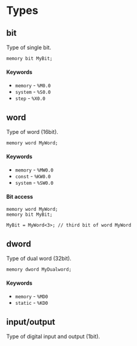 # Types

## bit
Type of single bit.
```
memory bit MyBit;
```

#### Keywords
 - `memory` - `%M0.0`
 - `system` - `%S0.0`
 - `step` - `%X0.0`

## word
Type of word (16bit).
```
memory word MyWord;
```

#### Keywords
 - `memory` - `%MW0.0`
 - `const` - `%KW0.0`
 - `system` - `%SW0.0`

#### Bit access
```
memory word MyWord;
memory bit MyBit;

MyBit = MyWord<3>; // third bit of word MyWord
```

## dword
Type of dual word (32bit).
```
memory dword MyDualword;
```

#### Keywords
 - `memory` - `%MD0`
 - `static` - `%KD0`

## input/output
Type of digital input and output (1bit).
```

